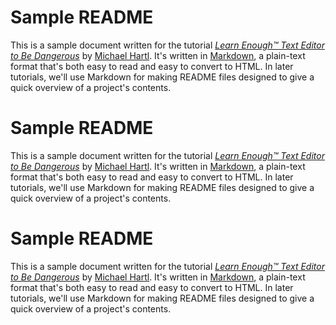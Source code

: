 # Sample README

This is a sample document written for the tutorial [*Learn Enough™ Text Editor to Be Dangerous*](http://learnenough.com/text-editor) by [Michael Hartl](http://michaelhartl.com/). It's written in [Markdown](daringfireball.net/projects/markdown/), a plain-text format that's both easy to read and easy to convert to HTML. In later tutorials, we'll use Markdown for making README files designed to give a quick overview of a project's contents.

# Sample README

This is a sample document written for the tutorial [*Learn Enough™ Text Editor to Be Dangerous*](http://learnenough.com/text-editor) by [Michael Hartl](http://michaelhartl.com/). It's written in [Markdown](daringfireball.net/projects/markdown/), a plain-text format that's both easy to read and easy to convert to HTML. In later tutorials, we'll use Markdown for making README files designed to give a quick overview of a project's contents.

# Sample README

This is a sample document written for the tutorial [*Learn Enough™ Text Editor to Be Dangerous*](http://learnenough.com/text-editor) by [Michael Hartl](http://michaelhartl.com/). It's written in [Markdown](daringfireball.net/projects/markdown/), a plain-text format that's both easy to read and easy to convert to HTML. In later tutorials, we'll use Markdown for making README files designed to give a quick overview of a project's contents.
